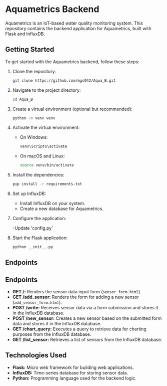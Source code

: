 # Aquametrics Backend

Aquametrics is an IoT-based water quality monitoring system. This repository contains the backend application for Aquametrics, built with Flask and InfluxDB.

## Getting Started

To get started with the Aquametrics backend, follow these steps:

1. Clone the repository:

    ```bash
    git clone https://github.com/mgs042/Aqua_B.git
    ```

2. Navigate to the project directory:

    ```bash
    cd Aqua_B
    ```

3. Create a virtual environment (optional but recommended):

    ```bash
    python -m venv venv
    ```

4. Activate the virtual environment:

   - On Windows:

     ```bash
     venv\Scripts\activate
     ```

   - On macOS and Linux:

     ```bash
     source venv/bin/activate
     ```

5. Install the dependencies:

    ```bash
    pip install -r requirements.txt
    ```

6. Set up InfluxDB:

   - Install InfluxDB on your system.
   - Create a new database for Aquametrics.

7. Configure the application:

   -Update 'config.py'

8. Start the Flask application:

    ```bash
    python __init__.py
    ```


## Endpoints

## Endpoints

- **GET /:** Renders the sensor data input form (`sensor_form.html`).
- **GET /add_sensor:** Renders the form for adding a new sensor (`add_sensor_form.html`).
- **POST /write:** Receives sensor data via a form submission and stores it in the InfluxDB database.
- **POST /new_sensor:** Creates a new sensor based on the submitted form data and stores it in the InfluxDB database.
- **GET /chart_query:** Executes a query to retrieve data for charting purposes from the InfluxDB database.
- **GET /list_sensor:** Retrieves a list of sensors from the InfluxDB database.
    
## Technologies Used

- **Flask:** Micro web framework for building web applications.
- **InfluxDB:** Time-series database for storing sensor data.
- **Python:** Programming language used for the backend logic.
